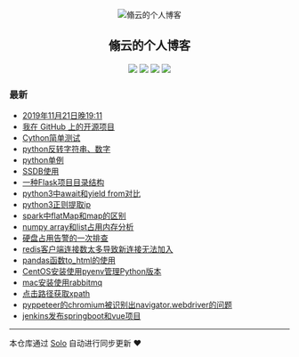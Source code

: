 <p align="center"><img alt="翛云的个人博客" src="https://valkyrie.oss-cn-beijing.aliyuncs.com/favicon/favicon.ico"></p><h2 align="center">
翛云的个人博客
</h2>

<h4 align="center"></h4>
<p align="center"><a title="翛云的个人博客" target="_blank" href="https://github.com/longxiaoyun/solo-blog"><img src="https://img.shields.io/github/last-commit/longxiaoyun/solo-blog.svg?style=flat-square&color=FF9900"></a>
<a title="GitHub repo size in bytes" target="_blank" href="https://github.com/longxiaoyun/solo-blog"><img src="https://img.shields.io/github/repo-size/longxiaoyun/solo-blog.svg?style=flat-square"></a>
<a title="Solo Version" target="_blank" href="https://github.com/b3log/solo/releases"><img src="https://img.shields.io/badge/solo-3.6.7-f1e05a.svg?style=flat-square&color=blueviolet"></a>
<a title="Hits" target="_blank" href="https://github.com/b3log/hits"><img src="https://hits.b3log.org/longxiaoyun/solo-blog.svg"></a></p>

### 最新

* [2019年11月21日晚19:11](https://www.longxyun.com/articles/2019/11/21/1574334701188.html)
* [我在 GitHub 上的开源项目](https://www.longxyun.com/my-github-repos)
* [Cython简单测试](https://www.longxyun.com/articles/2019/11/19/1574152647858.html)
* [python反转字符串、数字](https://www.longxyun.com/articles/2019/11/19/1574152299402.html)
* [python单例](https://www.longxyun.com/articles/2019/11/19/1574152351628.html)
* [SSDB使用](https://www.longxyun.com/articles/2019/11/19/1574152091664.html)
* [一种Flask项目目录结构](https://www.longxyun.com/articles/2019/11/19/1574152137072.html)
* [python3中await和yield from对比](https://www.longxyun.com/articles/2019/11/19/1574152035237.html)
* [python3正则提取ip](https://www.longxyun.com/articles/2019/11/19/1574152493847.html)
* [spark中flatMap和map的区别](https://www.longxyun.com/articles/2019/11/19/1574152686800.html)
* [numpy array和list占用内存分析](https://www.longxyun.com/articles/2019/11/19/1574152213009.html)
* [硬盘占用告警的一次排查](https://www.longxyun.com/articles/2019/11/19/1574152894623.html)
* [redis客户端连接数太多导致新连接无法加入](https://www.longxyun.com/articles/2019/11/19/1574151556247.html)
* [pandas函数to_html的使用](https://www.longxyun.com/articles/2019/11/19/1574151971054.html)
* [CentOS安装使用pyenv管理Python版本](https://www.longxyun.com/articles/2019/11/19/1574152604596.html)
* [mac安装使用rabbitmq](https://www.longxyun.com/articles/2019/11/19/1574152540880.html)
* [点击路径获取xpath](https://www.longxyun.com/articles/2019/11/19/1574152746345.html)
* [pyppeteer的chromium被识别出navigator.webdriver的问题](https://www.longxyun.com/articles/2019/11/19/1574152265239.html)
* [ jenkins发布springboot和vue项目](https://www.longxyun.com/articles/2019/11/19/1574152854851.html)



---

本仓库通过 [Solo](https://github.com/b3log/solo) 自动进行同步更新 ❤️ 